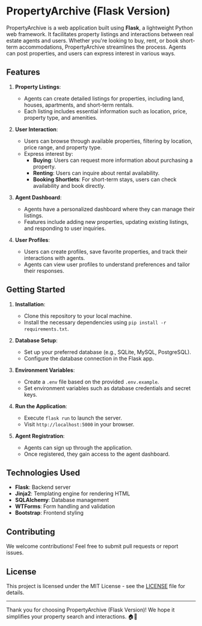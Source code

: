 
# PropertyArchive (Flask Version)

PropertyArchive is a web application built using **Flask**, a lightweight Python web framework.
It facilitates property listings and interactions between real estate agents and users. Whether you're looking to buy, rent, or book short-term accommodations, PropertyArchive streamlines the process.
Agents can post properties, and users can express interest in various ways.

## Features

1. **Property Listings**:
   - Agents can create detailed listings for properties, including land, houses, apartments, and short-term rentals.
   - Each listing includes essential information such as location, price, property type, and amenities.

2. **User Interaction**:
   - Users can browse through available properties, filtering by location, price range, and property type.
   - Express interest by:
     - **Buying**: Users can request more information about purchasing a property.
     - **Renting**: Users can inquire about rental availability.
     - **Booking Shortlets**: For short-term stays, users can check availability and book directly.

3. **Agent Dashboard**:
   - Agents have a personalized dashboard where they can manage their listings.
   - Features include adding new properties, updating existing listings, and responding to user inquiries.

4. **User Profiles**:
   - Users can create profiles, save favorite properties, and track their interactions with agents.
   - Agents can view user profiles to understand preferences and tailor their responses.

## Getting Started

1. **Installation**:
   - Clone this repository to your local machine.
   - Install the necessary dependencies using `pip install -r requirements.txt`.

2. **Database Setup**:
   - Set up your preferred database (e.g., SQLite, MySQL, PostgreSQL).
   - Configure the database connection in the Flask app.

3. **Environment Variables**:
   - Create a `.env` file based on the provided `.env.example`.
   - Set environment variables such as database credentials and secret keys.

4. **Run the Application**:
   - Execute `flask run` to launch the server.
   - Visit `http://localhost:5000` in your browser.

5. **Agent Registration**:
   - Agents can sign up through the application.
   - Once registered, they gain access to the agent dashboard.

## Technologies Used

- **Flask**: Backend server
- **Jinja2**: Templating engine for rendering HTML
- **SQLAlchemy**: Database management
- **WTForms**: Form handling and validation
- **Bootstrap**: Frontend styling

## Contributing

We welcome contributions! Feel free to submit pull requests or report issues.

## License

This project is licensed under the MIT License - see the [LICENSE](LICENSE) file for details.

---

Thank you for choosing PropertyArchive (Flask Version)! We hope it simplifies your property search and interactions. 🏠🌟
